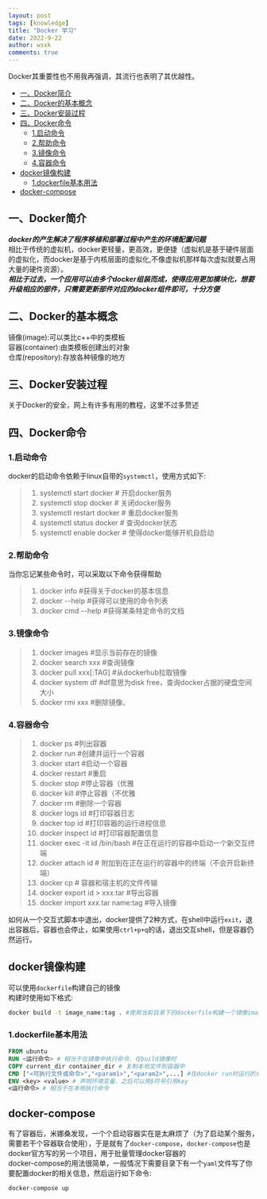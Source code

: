```yaml
---
layout: post
tags: [knowledge]
title: "Docker 学习"
date: 2022-9-22
author: wsxk
comments: true
---
```


Docker其重要性也不用我再强调，其流行也表明了其优越性。

- [一、Docker简介](#一docker简介)
- [二、Docker的基本概念](#二docker的基本概念)
- [三、Docker安装过程](#三docker安装过程)
- [四、Docker命令](#四docker命令)
  - [1.启动命令](#1启动命令)
  - [2.帮助命令](#2帮助命令)
  - [3.镜像命令](#3镜像命令)
  - [4.容器命令](#4容器命令)
- [docker镜像构建](#docker镜像构建)
  - [1.dockerfile基本用法](#1dockerfile基本用法)
- [docker-compose](#docker-compose)

<!-- Google tag (gtag.js) -->
<script async src="https://www.googletagmanager.com/gtag/js?id=G-C22S5YSYL7"></script>
<script>
  window.dataLayer = window.dataLayer || [];
  function gtag(){dataLayer.push(arguments);}
  gtag('js', new Date());

  gtag('config', 'G-C22S5YSYL7');
</script>


## 一、Docker简介<br>
***docker的产生解决了程序移植和部署过程中产生的环境配置问题*** <br>
相比于传统的虚拟机，docker更轻量，更高效，更便捷（虚拟机是基于硬件层面的虚拟化，而docker是基于内核层面的虚拟化,不像虚拟机那样每次虚拟就要占用大量的硬件资源）。<br>
***相比于过去，一个应用可以由多个docker组装而成，使得应用更加模块化，想要升级相应的部件，只需要更新部件对应的docker组件即可，十分方便*** <br>

## 二、Docker的基本概念<br>
镜像(image):可以类比c++中的类模板<br>
容器(container):由类模板创建出的对象<br>
仓库(repository):存放各种镜像的地方<br>

## 三、Docker安装过程<br>
关于Docker的安全，网上有许多有用的教程，这里不过多赘述<br>

## 四、Docker命令<br>
### 1.启动命令<br>
docker的启动命令依赖于linux自带的`systemctl`，使用方式如下:
> 1. systemctl start docker # 开启docker服务
> 2. systemctl stop docker # 关闭docker服务
> 3. systemctl restart docker # 重启docker服务
> 4. systemctl status docker #  查询docker状态
> 5. systemctl enable docker # 使得docker能够开机自启动

### 2.帮助命令<br>
当你忘记某些命令时，可以采取以下命令获得帮助<br>
> 1. docker info #获得关于docker的基本信息
> 2. docker --help #获得可以使用的命令列表
> 3. docker cmd --help #获得某条特定命令的文档

### 3.镜像命令<br>
> 1. docker images #显示当前存在的镜像
> 2. docker search xxx #查询镜像
> 3. docker pull xxx[:TAG] #从dockerhub拉取镜像
> 4. docker system df #df意思为disk free，查询docker占据的硬盘空间大小
> 5. docker rmi xxx #删除镜像、

### 4.容器命令<br>
> 1. docker ps  #列出容器
> 2. docker run #创建并运行一个容器
> 3. docker start #启动一个容器
> 4. docker restart #重启
> 5. docker stop #停止容器（优雅
> 6. docker kill #停止容器（不优雅
> 7. docker rm  #删除一个容器
> 8. docker logs id #打印容器日志
> 9. docker top id #打印容器的运行进程信息
> 10. docker inspect id #打印容器配置信息
> 11. docker exec -it id /bin/bash #在正在运行的容器中启动一个新交互终端
> 12. docker attach id # 附加到在正在运行的容器中的终端（不会开启新终端）
> 13. docker cp # 容器和宿主机的文件传输
> 14. docker export id > xxx.tar #导出容器
> 15. docker import xxx.tar name:tag #导入镜像

如何从一个交互式脚本中退出，docker提供了2种方式，在shell中运行`exit`，退出容器后，容器也会停止，如果使用`ctrl+p+q`的话，退出交互shell，但是容器仍然运行。<br>

## docker镜像构建<br>
可以使用`dockerfile`构建自己的镜像<br>
构建时使用如下格式:<br>
```bash
docker build -t image_name:tag . #使用当前目录下的dockerfile构建一个镜像image_name:tag
```

### 1.dockerfile基本用法<br>
```dockerfile
FROM ubuntu
RUN <运行命令> # 相当于在镜像中执行命令，在build镜像时
COPY current_dir container_dir # 复制本地文件到容器中
CMD ["<可执行文件或命令>","<param1>","<param2>",...] #在docker run时运行的命令
ENV <key> <value> # 声明环境变量，之后可以用$符号引用key 
<运行命令> # 相当于在本地执行命令
```

## docker-compose<br>
有了容器后，米娜桑发现，一个个启动容器实在是太麻烦了（为了启动某个服务，需要若干个容器联合使用），于是就有了`docker-compose`，`docker-compose`也是docker官方写的另一个项目，用于批量管理docker容器的<br>
docker-compose的用法很简单，一般情况下需要目录下有一个`yaml`文件写了你要配置docker的相关信息，然后运行如下命令:<br>
```
docker-compose up 
```